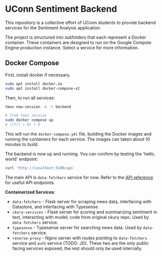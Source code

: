 # UConn Sentiment Backend

This repository is a collective effort of UConn students to provide backend services for the Sentiment Analysis application. 

The project is structured into subfolders that each represent a Docker container. These containers are designed to run on the Google Compute Engine production instance. Select a service for more information.

## Docker Compose

First, install docker if necessary.

```bash
sudo apt install docker.io
sudo apt install docker-compose-v2
```

Then, to run all services:
```bash
tmux new-session -A -t backend

# from tmux session
sudo docker compose up
# (Ctrl + B) + D
```

This will run the `docker-compose.yml` file, building the Docker images and running the containers for each service. The images can taken about 10 minutes to build.

The backend is now up and running. You can confirm by testing the 'hello, world' endpoint:
```bash
curl 'http://localhost:5100/api'
```

The main API is `data-fetchers` service for now. Refer to the [API reference](/data-fetchers#api-reference) for useful API endpoints.
  
**Containerized Services**:
- `data-fetchers` - Flask server for scraping news data, interfacing with Datastore, and interfacing with Typesense.
- `ckury-services` - Flask server for scoring and summarizing sentiment in text, interacting with model; code from original ckury repo. Used by `data-fetchers` service.
- `typesense` - Typesense server for searching news data. Used by `data-fetchers` service.
- `reverse-proxy` - Nginx server with routes pointing to `data-fetchers` service and `auth` service (TODO: JD). These two are the only public facing services exposed, the rest should only be used internally.

